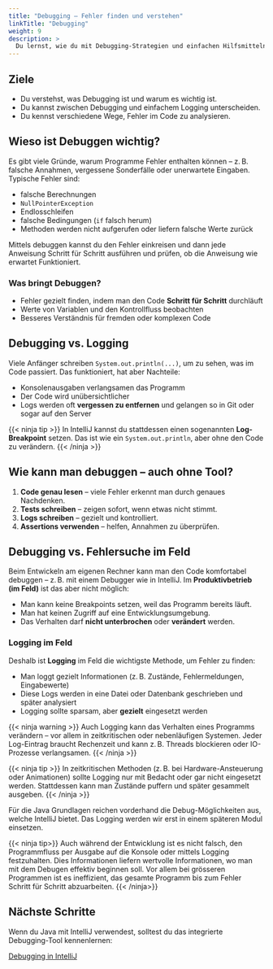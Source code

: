 ```yaml
---
title: "Debugging – Fehler finden und verstehen"
linkTitle: "Debugging"
weight: 9
description: >
  Du lernst, wie du mit Debugging-Strategien und einfachen Hilfsmitteln Fehler in deinem Code findest – auch ohne IDE.
---
```


## Ziele

- Du verstehst, was Debugging ist und warum es wichtig ist.
- Du kannst zwischen Debugging und einfachem Logging unterscheiden.
- Du kennst verschiedene Wege, Fehler im Code zu analysieren.

## Wieso ist Debuggen wichtig?

Es gibt viele Gründe, warum Programme Fehler enthalten können – z. B. falsche Annahmen, vergessene Sonderfälle oder
unerwartete Eingaben.
Typische Fehler sind:

- falsche Berechnungen
- `NullPointerException`
- Endlosschleifen
- falsche Bedingungen (`if` falsch herum)
- Methoden werden nicht aufgerufen oder liefern falsche Werte zurück

Mittels debuggen kannst du den Fehler einkreisen und dann jede Anweisung Schritt für Schritt ausführen und prüfen, ob
die Anweisung wie erwartet Funktioniert.

### Was bringt Debuggen?

- Fehler gezielt finden, indem man den Code **Schritt für Schritt** durchläuft
- Werte von Variablen und den Kontrollfluss beobachten
- Besseres Verständnis für fremden oder komplexen Code

## Debugging vs. Logging

Viele Anfänger schreiben `System.out.println(...)`, um zu sehen, was im Code passiert. Das funktioniert, hat aber Nachteile:

- Konsolenausgaben verlangsamen das Programm
- Der Code wird unübersichtlicher
- Logs werden oft **vergessen zu entfernen** und gelangen so in Git oder sogar auf den Server

{{< ninja tip >}}
In IntelliJ kannst du stattdessen einen sogenannten **Log-Breakpoint** setzen. Das ist wie ein `System.out.println`, aber ohne den Code zu verändern.
{{< /ninja >}}

## Wie kann man debuggen – auch ohne Tool?

1. **Code genau lesen** – viele Fehler erkennt man durch genaues Nachdenken.
2. **Tests schreiben** – zeigen sofort, wenn etwas nicht stimmt.
3. **Logs schreiben** – gezielt und kontrolliert.
4. **Assertions verwenden** – helfen, Annahmen zu überprüfen.

## Debugging vs. Fehlersuche im Feld

Beim Entwickeln am eigenen Rechner kann man den Code komfortabel debuggen – z. B. mit einem Debugger wie in IntelliJ.
Im **Produktivbetrieb (im Feld)** ist das aber nicht möglich:

- Man kann keine Breakpoints setzen, weil das Programm bereits läuft.
- Man hat keinen Zugriff auf eine Entwicklungsumgebung.
- Das Verhalten darf **nicht unterbrochen** oder **verändert** werden.

### Logging im Feld

Deshalb ist **Logging** im Feld die wichtigste Methode, um Fehler zu finden:

- Man loggt gezielt Informationen (z. B. Zustände, Fehlermeldungen, Eingabewerte)
- Diese Logs werden in eine Datei oder Datenbank geschrieben und später analysiert
- Logging sollte sparsam, aber **gezielt** eingesetzt werden

{{< ninja warning >}}
Auch Logging kann das Verhalten eines Programms verändern – vor allem in zeitkritischen oder nebenläufigen Systemen. Jeder Log-Eintrag braucht Rechenzeit und kann z. B. Threads blockieren oder IO-Prozesse verlangsamen.
{{< /ninja >}}

{{< ninja tip >}}
In zeitkritischen Methoden (z. B. bei Hardware-Ansteuerung oder Animationen) sollte Logging nur mit Bedacht oder gar nicht eingesetzt werden. Stattdessen kann man Zustände puffern und später gesammelt ausgeben.
{{< /ninja >}}

Für die Java Grundlagen reichen vorderhand die Debug-Möglichkeiten aus, welche IntelliJ bietet. Das Logging werden wir
erst in einem späteren Modul einsetzen.

{{< ninja tip>}}
Auch während der Entwicklung ist es nicht falsch, den Programmfluss per Ausgabe auf die Konsole oder mittels Logging
festzuhalten. Dies Informationen liefern wertvolle Informationen, wo man mit dem Debugen effektiv beginnen soll. Vor
allem bei grösseren Programmen ist es ineffizient, das gesamte Programm bis zum Fehler Schritt für Schritt abzuarbeiten.
{{< /ninja>}}

## Nächste Schritte

Wenn du Java mit IntelliJ verwendest, solltest du das integrierte Debugging-Tool kennenlernen:

[Debugging in IntelliJ](../../../99_tools/ide/intellij/06_debugging/)
